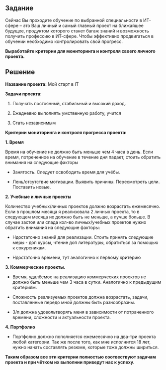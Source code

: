 ## Задание

Сейчас Вы проходите обучение по выбранной специальности в ИТ-сфере – это Ваш личный и самый главный проект на ближайшее будущее, продуктом которого станет багаж знаний и возможность получить профессию в ИТ-сфере.
Чтобы эффективно продвигаться в обучении необходимо контролировать свой прогресс.

**Выработайте критерии для мониторинга и контроля своего личного проекта.**

## Решение

**Название проекта:** Мой старт в IT

**Задачи проекта:**

1. Получать постоянный, стабильный и высокий доход.

2. Ежедневно выполнять умственную работу, учится

3. Стать независимым

**Критерии мониторинга и контроля прогресса проекта:**

**1. Время**

  Время на обучение не должно быть меньше чем 4 часа в день. Если время, потреченное на обучение в течение дня падает, стоить обратить внимания на следующие факторы
    
  - Занятость. Следует освободить время для учёбы.
    
  - Лень/отсутствие мотивации. Выявить причины. Пересмотреть цели. Поставить новые.
  
**2. Учебные и личные проекты**
 
 Количество учебных/личных проектов должно возрастать ежемесячно. Если в прошлом месяца я реализовала 2 личных проекта, то в следующем месяца их должно быть не меньше, а лучше больше. В случае застоя или спада кол-во личных/учебных проектов нужно обратить внимания на следующие факторы:

  - Ндостаточно знаний для реализации. Стоить принять следующие меры - доп курсы, чтение доп литературы, обратиться за помощью к сокурсникам.

  - Ндостаточно времени, тут аналогично к первому критерию

**3. Коммерческие проекты.**
  
  - Время, удалёемое на реализацию коммерческих проектов не должно быть меньше чем 3 часа в сутки. Аналогично к предыдущим критериям.

  - Сложность реализуемых проектов должна возрастать, задачи, поставленные передо мной должны быть разнообразны.

  - З/п должна удовольтворять меня в зависимости от потраченного времени, сложности и актуальности проекта.

**4. Портфолио**
  
  - Портфолио должно пополняется ежемеесячно на два-три проекта любой категории. Так же после того, как мне исполнится 18 лет, нужно начать составлять резюме, которые тоже должны шириться.

**Таким образом все эти критерии полностью соотвествуют задачам проекта и при чётком их выполнии приведут нас к успеху.**
